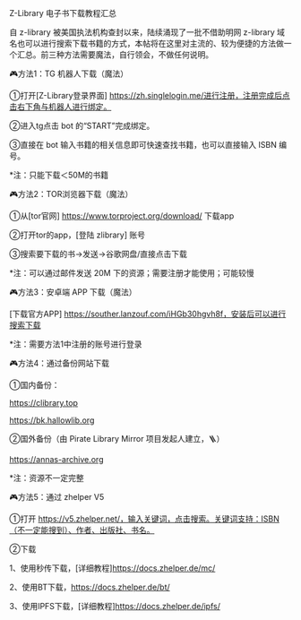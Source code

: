 Z-Library 电子书下载教程汇总



自 z-library 被美国执法机构查封以来，陆续涌现了一批不借助明网 z-library 域名也可以进行搜索下载书籍的方式，本帖将在这里对主流的、较为便捷的方法做一个汇总。前三种方法需要魔法，自行领会，不做任何说明。

🎮方法1：TG 机器人下载（魔法）

 ①打开[Z-Library登录界面] https://zh.singlelogin.me/进行注册，注册完成后点击右下角与机器人进行绑定。

 ②进入tg点击 bot 的“START”完成绑定。

 ③直接在 bot 输入书籍的相关信息即可快速查找书籍，也可以直接输入 ISBN 编号。

*注：只能下载＜50M的书籍

🎮方法2：TOR浏览器下载（魔法）

 ①从[tor官网] https://www.torproject.org/download/ 下载app

 ②打开tor的app，[登陆 zlibrary] 账号

 ③搜索要下载的书→发送→谷歌网盘/直接点击下载

*注：可以通过邮件发送 20M 下的资源；需要注册才能使用；可能较慢

🎮方法3：安卓端 APP 下载（魔法）

 [下载官方APP] https://souther.lanzouf.com/iHGb30hgvh8f，安装后可以进行搜索下载

*注：需要方法1中注册的账号进行登录

🎮方法4：通过备份网站下载

 ①国内备份：

  https://clibrary.top

  https://bk.hallowlib.org

 ②国外备份（由 Pirate Library Mirror 项目发起人建立，&#129692;）

  https://annas-archive.org

*注：资源不一定完整

🎮方法5：通过 zhelper V5

 ①打开 https://v5.zhelper.net/，输入关键词，点击搜索。关键词支持：ISBN（不一定能搜到）、作者、出版社、书名。

 ②下载

  1、使用秒传下载，[详细教程]https://docs.zhelper.de/mc/

  2、使用BT下载，https://docs.zhelper.de/bt/

  3、使用IPFS下载，[详细教程]https://docs.zhelper.de/ipfs/